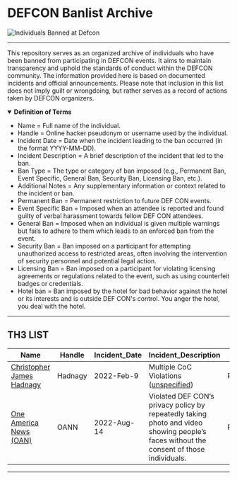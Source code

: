 # DEFCON Banlist Archive

![Individuals Banned at Defcon](https://static01.nyt.com/images/2016/12/29/world/29Hacker1/29Hacker1-superJumbo.jpg)

---

This repository serves as an organized archive of individuals who have been banned from participating in DEFCON events. It aims to maintain transparency and uphold the standards of conduct within the DEFCON community. The information provided here is based on documented incidents and official announcements. Please note that inclusion in this list does not imply guilt or wrongdoing, but rather serves as a record of actions taken by DEFCON organizers.

<details open>
  <summary><b>Definition of Terms</b></summary>

- Name = Full name of the individual.
- Handle = Online hacker pseudonym or username used by the individual.
- Incident Date = Date when the incident leading to the ban occurred (in the format YYYY-MM-DD).
- Incident Description = A brief description of the incident that led to the ban.
- Ban Type = The type or category of ban imposed (e.g., Permanent Ban, Event Specific, General Ban, Security Ban, Licensing Ban, etc.).
- Additional Notes = Any supplementary information or context related to the incident or ban.
- Permanent Ban = Permanent restriction to future DEF CON events.
- Event Specific Ban = Imposed when an attendee is reported and found guilty of verbal harassment towards fellow DEF CON attendees.
- General Ban = Imposed when an individual is given multiple warnings but fails to adhere to them which leads to an enforced ban from the event.
- Security Ban = Ban imposed on a participant for attempting unauthorized access to restricted areas, often involving the intervention of security personnel and potential legal action.
- Licensing Ban = Ban imposed on a participant for violating licensing agreements or regulations related to the event, such as using counterfeit badges or credentials.
- Hotel ban = Ban imposed by the hotel for bad behavior against the hotel or its interests and is outside DEF CON's control. You anger the hotel, you deal with the hotel.

</details>

---

<p align="center">
  <h2>TH3 LIST</h2>
</p>



| Name                                                                              | Handle  | Incident_Date | Incident_Description                                                                                                                    | Ban_Type      | Additional_Notes                                                                                                                                                                                               |
| --------------------------------------------------------------------------------- | ------- | ------------- | --------------------------------------------------------------------------------------------------------------------------------------- | ------------- | -------------------------------------------------------------------------------------------------------------------------------------------------------------------------------------------------------------- |
| [Christopher James Hadnagy](https://en.wikipedia.org/wiki/Christopher_J._Hadnagy) | Hadnagy | 2022-Feb-9    | Multiple CoC Violations ([unspecified](https://defcon.org/html/links/dc-transparency.html))                                             | Permanent_Ban | - 🗞️[The Verge⭷](https://www.theverge.com/2022/8/18/23311573/chris-hadnagy-social-engineering-def-con-ban-lawsuit-jeff-moss)                                                                                   |
| [One America News (OAN)](https://en.wikipedia.org/wiki/One_America_News_Network)  | OANN    | 2022-Aug-14   | Violated DEF CON’s privacy policy by repeatedly taking photo and video showing people’s faces without the consent of those individuals. | Permanent Ban | - 🗞️[Vice⭷](https://www.vice.com/en/article/88qxdz/hacker-conference-def-con-bans-pro-trump-outlet-oan) <br> - 🗞️[Politico⭷](https://www.politico.com/news/2023/08/13/def-cons-election-hackers-2024-00110981) |

---

